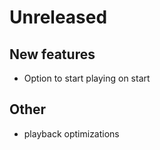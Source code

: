 # Unreleased

## New features
- Option to start playing on start

## Other
- playback optimizations
